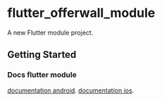 # flutter_offerwall_module

A new Flutter module project.

## Getting Started

### Docs flutter module

[documentation android](https://docs.flutter.dev/add-to-app/android/project-setup?tab=with-android-studio).
[documentation ios](https://docs.flutter.dev/add-to-app/ios/project-setup).
